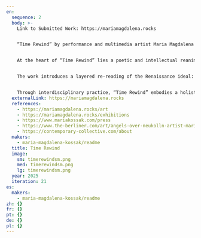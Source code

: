 ```yaml
---
en:
  sequence: 2
  body: >-
    Link to Submitted Work: https://mariamagdalena.rocks 


    “Time Rewind” by performance and multimedia artist Maria Magdalena is a multi-layered video artwork that invites viewers into a space where history, technology, and human expression converge. Conveying a visionary interplay between different means of expression and intelligences, the work connects profoundly transformational eras—such as the Renaissance and the current digital age—to visualize transcendent scientific breakthroughs through performance and multimedia art.


    At the heart of “Time Rewind” lies a poetic and intellectual reanimation of Leonardo da Vinci’s perspective study. Through a seamless blend of live performance, an iconic hand-drawn Renaissance study, and contemporary digital projection, the artwork brings historical insight into dialogue with modern means of expression. Maria Magdalena’s performance acts as a bridge between worlds, turning theoretical complexity into sensory experience. By embodying a corporeal response to concepts like time, proportion, and innovation, she gives form to otherwise elusive ideas, offering a deeply reflective meditation on the interconnectedness of art and science.  


    The work introduces a layered re-reading of the Renaissance ideal: Maria Magdalena’s figure brings forth a fluid, feminine perspective, that complements da Vinci's Golden Section once defining a rigid, masculine worldview. Landmarks of technological progress, culturally associated with rational intelligence and the masculine world, are intersected by the emancipated figure of Mary Magdalene, vindicating the indispensable relevance of feminine intelligence to create a totality of collaborative harmony, dissolving linear paradigms and inviting a new visionary equilibrium. In this overlay, a novel space emerges—one where the traditional and the innovative, the masculine and the feminine intelligences not only coexist but thrive in collaboration.


    Through interdisciplinary practice, “Time Rewind” embodies a holistic intelligence, revealing the potential of creativity as both a scientific and human inquiry. By reinterpreting past knowledge through a contemporary lens, Maria Magdalena encourages us to reflect on how intelligence itself—embodied, historical, scientific, and creative—can help us create promising visions for the future.
  externalLink: https://mariamagdalena.rocks
  references:
    - https://mariamagdalena.rocks/art
    - https://mariamagdalena.rocks/exhibitions
    - https://www.mariakossak.com/press
    - https://www.the-berliner.com/art/angels-over-neukolln-artist-maria-kossak-on-karl-marx-strasse
    - https://contemporary-collective.com/about
  makers:
    - maria-magdalena-kossak/readme
  title: Time Rewind
  image:
    sm: timerewindsm.png
    med: timerewindsm.png
    lg: timerewindsm.png
  year: 2025
  iteration: 21
es:
  makers:
    - maria-magdalena-kossak/readme
zh: {}
fr: {}
pt: {}
de: {}
pl: {}
---
```

